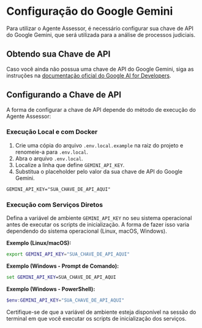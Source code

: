 # Configuração do Google Gemini

Para utilizar o Agente Assessor, é necessário configurar sua chave de API do Google Gemini, que será utilizada para a análise de processos judiciais.

## Obtendo sua Chave de API

Caso você ainda não possua uma chave de API do Google Gemini, siga as instruções na [documentação oficial do Google AI for Developers](https://ai.google.dev/).

## Configurando a Chave de API

A forma de configurar a chave de API depende do método de execução do Agente Assessor:

### Execução Local e com Docker

1. Crie uma cópia do arquivo `.env.local.example` na raiz do projeto e renomeie-a para `.env.local`.
2. Abra o arquivo `.env.local`.
3. Localize a linha que define `GEMINI_API_KEY`.
4. Substitua o placeholder pelo valor da sua chave de API do Google Gemini.

```dotenv
GEMINI_API_KEY="SUA_CHAVE_DE_API_AQUI"
```

### Execução com Serviços Diretos

Defina a variável de ambiente `GEMINI_API_KEY` no seu sistema operacional antes de executar os scripts de inicialização. A forma de fazer isso varia dependendo do sistema operacional (Linux, macOS, Windows).

**Exemplo (Linux/macOS):**

```bash
export GEMINI_API_KEY="SUA_CHAVE_DE_API_AQUI"
```

**Exemplo (Windows - Prompt de Comando):**

```cmd
set GEMINI_API_KEY=SUA_CHAVE_DE_API_AQUI
```

**Exemplo (Windows - PowerShell):**

```powershell
$env:GEMINI_API_KEY="SUA_CHAVE_DE_API_AQUI"
```

Certifique-se de que a variável de ambiente esteja disponível na sessão do terminal em que você executar os scripts de inicialização dos serviços.
